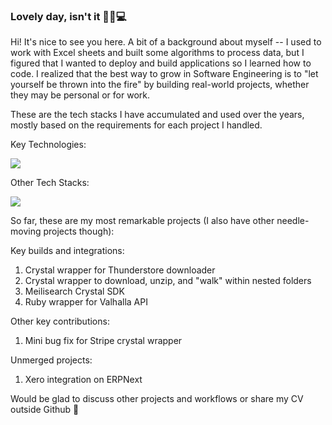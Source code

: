 ### Lovely day, isn't it 🌙🦉💻 

Hi! It's nice to see you here. A bit of a background about myself -- I used to work with Excel sheets and built some algorithms to process data, but I figured that I wanted to deploy and build applications so I learned how to code. I realized that the best way to grow in Software Engineering is to "let yourself be thrown into the fire" by building real-world projects, whether they may be personal or for work.

These are the tech stacks I have accumulated and used over the years, mostly based on the requirements for each project I handled.

Key Technologies:
<p>
  <a href="https://skillicons.dev">
    <img src="https://skillicons.dev/icons?i=ruby,rails,crystal,postgres,redis" />
  </a>
</p>

Other Tech Stacks:
<p>
  <a href="https://skillicons.dev">
    <img src="https://skillicons.dev/icons?i=js,py,docker,css,tailwind,linux" />
  </a>
</p>

So far, these are my most remarkable projects (I also have other needle-moving projects though):

Key builds and integrations:
1. Crystal wrapper for Thunderstore downloader
2. Crystal wrapper to download, unzip, and "walk" within nested folders
3. Meilisearch Crystal SDK
4. Ruby wrapper for Valhalla API

Other key contributions:
1. Mini bug fix for Stripe crystal wrapper

Unmerged projects:
1. Xero integration on ERPNext

Would be glad to discuss other projects and workflows or share my CV outside Github :rocket:

